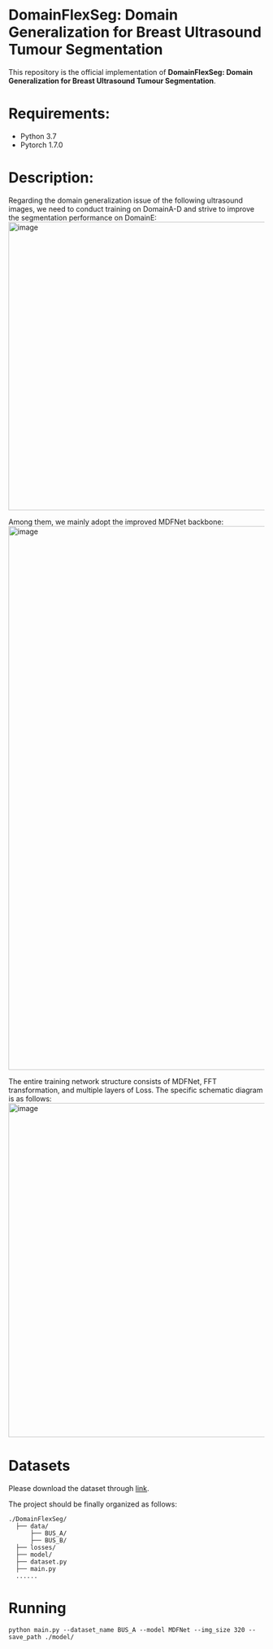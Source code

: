 # DomainFlexSeg: Domain Generalization for Breast Ultrasound Tumour Segmentation

This repository is the official implementation of **DomainFlexSeg: Domain Generalization for Breast Ultrasound Tumour Segmentation**.

# Requirements:
- Python 3.7
- Pytorch 1.7.0
  
# Description:
Regarding the domain generalization issue of the following ultrasound images, we need to conduct training on DomainA-D and strive to improve the segmentation performance on DomainE:
<img width="1952" height="567" alt="image" src="https://github.com/user-attachments/assets/3e201430-8f05-4442-bf97-716a51fc7721" />

Among them, we mainly adopt the improved MDFNet backbone:
<img width="1336" height="1069" alt="image" src="https://github.com/user-attachments/assets/2d9ac41d-d10a-40f6-9cbb-6a4446b7dac3" />

The entire training network structure consists of MDFNet, FFT transformation, and multiple layers of Loss. The specific schematic diagram is as follows:
<img width="1986" height="657" alt="image" src="https://github.com/user-attachments/assets/f48ec108-3be4-44e4-8e93-0ddbc3ae55ef" />

# Datasets
Please download the dataset through [link](https://drive.google.com/file/d/1lhviQEuN537AzI6M5FNFuIBCK9AW2goG/view?usp=sharing). 

The project should be finally organized as follows:
```
./DomainFlexSeg/
  ├── data/
      ├── BUS_A/
      ├── BUS_B/
  ├── losses/
  ├── model/
  ├── dataset.py 
  ├── main.py
  ...... 
```

# Running
```
python main.py --dataset_name BUS_A --model MDFNet --img_size 320 --save_path ./model/
```
